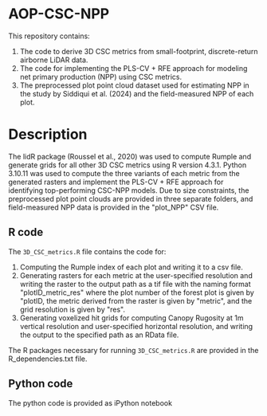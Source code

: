# AOP-CSC-NPP
This repository contains:
1) The code to derive 3D CSC metrics from small-footprint, discrete-return airborne LiDAR data.
2) The code for implementing the PLS-CV + RFE approach for modeling net primary production (NPP) using CSC metrics. 
3) The preprocessed plot point cloud dataset used for estimating NPP in the study by Siddiqui et al. (2024) and the field-measured NPP of each plot.

# Description

The lidR package (Roussel et al., 2020) was used to compute Rumple and generate grids for all other 3D CSC metrics using R version 4.3.1. Python 3.10.11 was used to compute the three variants of each metric from the generated rasters and implement the PLS-CV + RFE approach for identifying top-performing CSC-NPP models. Due to size constraints, the preprocessed plot point clouds are provided in three separate folders, and field-measured NPP data is provided in the "plot_NPP" CSV file.

## R code

The `3D_CSC_metrics.R` file contains the code for: 
1) Computing the Rumple index of each plot and writing it to a csv file.
2) Generating rasters for each metric at the user-specified resolution and writing the raster to the output path as a tif file with the naming format "plotID_metric_res" where the plot number of the forest plot is given by "plotID, the metric derived from the raster is given by "metric", and the grid resolution is given by "res".
3) Generating voxelized hit grids for computing Canopy Rugosity at 1m vertical resolution and user-specified horizontal resolution, and writing the output to the specified path as an RData file.

The R packages necessary for running `3D_CSC_metrics.R` are provided in the R_dependencies.txt file.

## Python code

The python code is provided as iPython notebook
